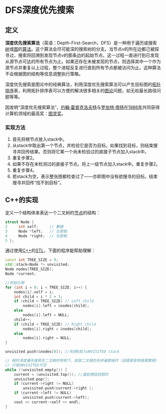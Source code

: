 # DFS深度优先搜索

## 定义

**深度优先搜索算法**（英语：Depth-First-Search，DFS）是一种用于遍历或搜索[树](https://zh.wikipedia.org/wiki/%E6%A0%91_%28%E6%95%B0%E6%8D%AE%E7%BB%93%E6%9E%84%29)或[图](https://zh.wikipedia.org/wiki/%E5%9B%BE_%28%E6%95%B0%E5%AD%A6%29)的[算法](https://zh.wikipedia.org/wiki/%E7%AE%97%E6%B3%95)。这个算法会尽可能深的搜索树的分支。当节点v的所在边都己被探寻过，搜索将回溯到发现节点v的那条边的起始节点。这一过程一直进行到已发现从源节点可达的所有节点为止。如果还存在未被发现的节点，则选择其中一个作为源节点并重复以上过程，整个进程反复进行直到所有节点都被访问为止。这种算法不会根据图的结构等信息调整执行策略。

深度优先搜索是图论中的经典算法，利用深度优先搜索算法可以产生目标图的[拓扑排序](https://zh.wikipedia.org/wiki/%E6%8B%93%E6%89%91%E6%8E%92%E5%BA%8F)表，利用拓扑排序表可以方便的解决很多相关的[图论](https://zh.wikipedia.org/wiki/%E5%9B%BE%E8%AE%BA)问题，如无权最长路径问题等等。

 因发明“深度优先搜索算法”，[约翰·霍普克洛夫特](https://zh.wikipedia.org/wiki/%E7%B4%84%E7%BF%B0%C2%B7%E9%9C%8D%E6%99%AE%E5%85%8B%E6%B4%9B%E5%A4%AB%E7%89%B9)与[罗伯特·塔扬](https://zh.wikipedia.org/wiki/%E7%BD%97%E4%BC%AF%E7%89%B9%C2%B7%E5%A1%94%E6%89%AC)在[1986年](https://zh.wikipedia.org/wiki/1986%E5%B9%B4)共同获得计算机领域的最高奖：[图灵奖](https://zh.wikipedia.org/wiki/%E5%9B%BE%E7%81%B5%E5%A5%96)。

### 实现方法

1. 首先将根节点放入stack中。
2. 从stack中取出第一个节点，并检验它是否为目标。如果找到目标，则结束搜寻并回传结果。否则将它某一个尚未检验过的直接子节点加入stack中。
3. 重复步骤2。
4. 如果不存在未检测过的直接子节点。将上一级节点加入stack中。重复步骤2。
5. 重复步骤4。
6. 若stack为空，表示整张图都检查过了——亦即图中没有欲搜寻的目标。结束搜寻并回传“找不到目标”。

## C++的实现

 定义一个结构体来表达一个二叉树的[节点](https://zh.wikipedia.org/wiki/%E8%8A%82%E7%82%B9)的结构：



```cpp
struct Node {
2     int self;     // 數據
3     Node *left;   // 左節點
4     Node *right;  // 右節點
5 };
```

 通过使用[C++](https://zh.wikipedia.org/wiki/C%2B%2B)的[STL](https://zh.wikipedia.org/wiki/STL)，下面的程序能帮助理解：

```cpp
const int TREE_SIZE = 9;
std::stack<Node *> unvisited;
Node nodes[TREE_SIZE];
Node *current;

//初始化樹
for (int i = 0; i < TREE_SIZE; i++) {
    nodes[i].self = i;
    int child = i * 2 + 1;
    if (child < TREE_SIZE) // Left child
        nodes[i].left = &nodes[child];
    else
        nodes[i].left = NULL;
    child++;
    if (child < TREE_SIZE) // Right child
        nodes[i].right = &nodes[child];
    else
        nodes[i].right = NULL;
}

unvisited.push(&nodes[0]); //先把0放入UNVISITED stack

// 樹的深度優先搜索在二叉樹的特例下，就是二叉樹的先序遍歷操作（這裡是使用循環實現)
// 只有UNVISITED不空
while (!unvisited.empty()) {
    current = (unvisited.top()); //當前應該訪問的
    unvisited.pop();
    if (current->right != NULL)
        unvisited.push(current->right );
    if (current->left != NULL)
        unvisited.push(current->left);
    cout << current->self << endl;
}
```

